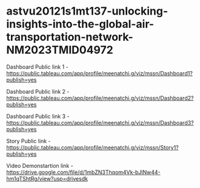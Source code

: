 # astvu20121s1mt137-unlocking-insights-into-the-global-air-transportation-network-NM2023TMID04972


Dashboard Public link 1 - https://public.tableau.com/app/profile/meenatchi.g/viz/mssn/Dashboard1?publish=yes

Dashboard Public link 2 - https://public.tableau.com/app/profile/meenatchi.g/viz/mssn/Dashboard2?publish=yes

Dashboard Public link 3 - https://public.tableau.com/app/profile/meenatchi.g/viz/mssn/Dashboard3?publish=yes

Story Public link -  https://public.tableau.com/app/profile/meenatchi.g/viz/mssn/Story1?publish=yes

Video Demonstartion link - https://drive.google.com/file/d/1mbZN3Thqom4Vk-bJlNw44-hm1qTShtRg/view?usp=drivesdk
